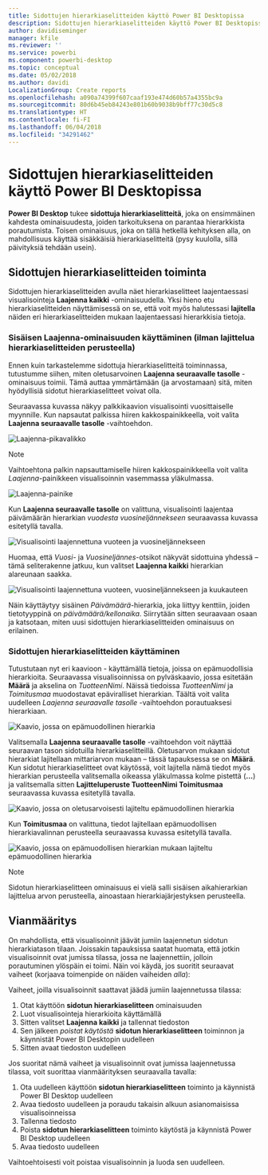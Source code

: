 ```yaml
---
title: Sidottujen hierarkiaselitteiden käyttö Power BI Desktopissa
description: Sidottujen hierarkiaselitteiden käyttö Power BI Desktopissa
author: davidiseminger
manager: kfile
ms.reviewer: ''
ms.service: powerbi
ms.component: powerbi-desktop
ms.topic: conceptual
ms.date: 05/02/2018
ms.author: davidi
LocalizationGroup: Create reports
ms.openlocfilehash: a090a74399f607caaf193e474d60b57a4355bc9a
ms.sourcegitcommit: 80d6b45eb84243e801b60b9038b9bff77c30d5c8
ms.translationtype: HT
ms.contentlocale: fi-FI
ms.lasthandoff: 06/04/2018
ms.locfileid: "34291462"
---
```

# <a name="use-inline-hierarchy-labels-in-power-bi-desktop"></a>Sidottujen hierarkiaselitteiden käyttö Power BI Desktopissa
**Power BI Desktop** tukee **sidottuja hierarkiaselitteitä**, joka on ensimmäinen kahdesta ominaisuudesta, joiden tarkoituksena on parantaa hierarkkista porautumista. Toisen ominaisuus, joka on tällä hetkellä kehityksen alla, on mahdollisuus käyttää sisäkkäisiä hierarkiaselitteitä (pysy kuulolla, sillä päivityksiä tehdään usein).   

## <a name="how-inline-hierarchy-labels-work"></a>Sidottujen hierarkiaselitteiden toiminta
Sidottujen hierarkiaselitteiden avulla näet hierarkiaselitteet laajentaessasi visualisointeja **Laajenna kaikki** -ominaisuudella. Yksi hieno etu hierarkiaselitteiden näyttämisessä on se, että voit myös halutessasi **lajitella** näiden eri hierarkiaselitteiden mukaan laajentaessasi hierarkkisia tietoja.

### <a name="using-the-built-in-expand-feature-without-sorting-by-hierarchy-labels"></a>Sisäisen Laajenna-ominaisuuden käyttäminen (ilman lajittelua hierarkiaselitteiden perusteella)
Ennen kuin tarkastelemme sidottuja hierarkiaselitteitä toiminnassa, tutustumme siihen, miten oletusarvoinen **Laajenna seuraavalle tasolle** -ominaisuus toimii. Tämä auttaa ymmärtämään (ja arvostamaan) sitä, miten hyödyllisiä sidotut hierarkiaselitteet voivat olla.

Seuraavassa kuvassa näkyy palkkikaavion visualisointi vuosittaiselle myynnille. Kun napsautat palkissa hiiren kakkospainikkeella, voit valita **Laajenna seuraavalle tasolle** -vaihtoehdon.

![Laajenna-pikavalikko](media/desktop-inline-hierarchy-labels/desktop-inline-hierarchy-labels-menu.png)

> [!NOTE]
> Vaihtoehtona palkin napsauttamiselle hiiren kakkospainikkeella voit valita *Laajenna*-painikkeen visualisoinnin vasemmassa yläkulmassa.

  ![Laajenna-painike](media/desktop-inline-hierarchy-labels/desktop-inline-hierarchy-labels-expand-button-finger.png)


Kun **Laajenna seuraavalle tasolle** on valittuna, visualisointi laajentaa päivämäärän hierarkian *vuodesta* *vuosineljännekseen* seuraavassa kuvassa esitetyllä tavalla.

![Visualisointi laajennettuna vuoteen ja vuosineljännekseen](media/desktop-inline-hierarchy-labels/desktop-inline-hierarchy-labels-qty-year-quarter.png)

Huomaa, että *Vuosi*- ja *Vuosineljännes*-otsikot näkyvät sidottuina yhdessä – tämä seliterakenne jatkuu, kun valitset **Laajenna kaikki** hierarkian alareunaan saakka.

![Visualisointi laajennettuna vuoteen, vuosineljännekseen ja kuukauteen](media/desktop-inline-hierarchy-labels/desktop-inline-hierarchy-labels-qty-year-quarter-month.png)

Näin käyttäytyy sisäinen *Päivämäärä*-hierarkia, joka liittyy kenttiin, joiden tietotyyppinä on *päivämäärä/kellonaika*. Siirrytään sitten seuraavaan osaan ja katsotaan, miten uusi sidottujen hierarkiaselitteiden ominaisuus on erilainen.

### <a name="using-inline-hierarchy-labels"></a>Sidottujen hierarkiaselitteiden käyttäminen
Tutustutaan nyt eri kaavioon - käyttämällä tietoja, joissa on epämuodollisia hierarkioita. Seuraavassa visualisoinnissa on pylväskaavio, jossa esitetään **Määrä** ja akselina on *TuotteenNimi*. Näissä tiedoissa *TuotteenNimi* ja *Toimitusmaa* muodostavat epäviralliset hierarkian. Täältä voit valita uudelleen *Laajenna seuraavalle tasolle* -vaihtoehdon porautuaksesi hierarkiaan.

![Kaavio, jossa on epämuodollinen hierarkia](media/desktop-inline-hierarchy-labels/desktop-inline-hierarchy-labels-informal-top-expand.png)

Valitsemalla **Laajenna seuraavalle tasolle** -vaihtoehdon voit näyttää seuraavan tason sidotuilla hierarkiaselitteillä. Oletusarvon mukaan sidotut hierarkiat lajitellaan mittariarvon mukaan – tässä tapauksessa se on **Määrä**. Kun sidotut hierarkiaselitteet ovat käytössä, voit lajitella nämä tiedot myös hierarkian perusteella valitsemalla oikeassa yläkulmassa kolme pistettä (**...**) ja valitsemalla sitten **Lajitteluperuste TuotteenNimi Toimitusmaa** seuraavassa kuvassa esitetyllä tavalla.

![Kaavio, jossa on oletusarvoisesti lajiteltu epämuodollinen hierarkia](media/desktop-inline-hierarchy-labels/desktop-inline-hierarchy-labels-informal-sort-quantity.png)

Kun **Toimitusmaa** on valittuna, tiedot lajitellaan epämuodollisen hierarkiavalinnan perusteella seuraavassa kuvassa esitetyllä tavalla.

![Kaavio, jossa on epämuodollisen hierarkian mukaan lajiteltu epämuodollinen hierarkia](media/desktop-inline-hierarchy-labels/desktop-inline-hierarchy-labels-informal-sorted.png)

> [!NOTE]
> Sidotun hierarkiaselitteen ominaisuus ei vielä salli sisäisen aikahierarkian lajittelua arvon perusteella, ainoastaan hierarkiajärjestyksen perusteella.
> 
> 

## <a name="troubleshooting"></a>Vianmääritys
On mahdollista, että visualisoinnit jäävät jumiin laajennetun sidotun hierarkiatason tilaan. Joissakin tapauksissa saatat huomata, että jotkin visualisoinnit ovat jumissa tilassa, jossa ne laajennettiin, jolloin porautuminen ylöspäin ei toimi. Näin voi käydä, jos suoritit seuraavat vaiheet (korjaava toimenpide on näiden vaiheiden *alla*):

Vaiheet, joilla visualisoinnit saattavat jäädä jumiin laajennetussa tilassa:

1. Otat käyttöön **sidotun hierarkiaselitteen** ominaisuuden
2. Luot visualisointeja hierarkioita käyttämällä
3. Sitten valitset **Laajenna kaikki** ja tallennat tiedoston
4. Sen jälkeen *poistat käytöstä* **sidotun hierarkiaselitteen** toiminnon ja käynnistät Power BI Desktopin uudelleen
5. Sitten avaat tiedoston uudelleen

Jos suoritat nämä vaiheet ja visualisoinnit ovat jumissa laajennetussa tilassa, voit suorittaa vianmäärityksen seuraavalla tavalla:

1. Ota uudelleen käyttöön **sidotun hierarkiaselitteen** toiminto ja käynnistä Power BI Desktop uudelleen
2. Avaa tiedosto uudelleen ja poraudu takaisin alkuun asianomaisissa visualisoinneissa
3. Tallenna tiedosto
4. Poista **sidotun hierarkiaselitteen** toiminto käytöstä ja käynnistä Power BI Desktop uudelleen
5. Avaa tiedosto uudelleen

Vaihtoehtoisesti voit poistaa visualisoinnin ja luoda sen uudelleen.

